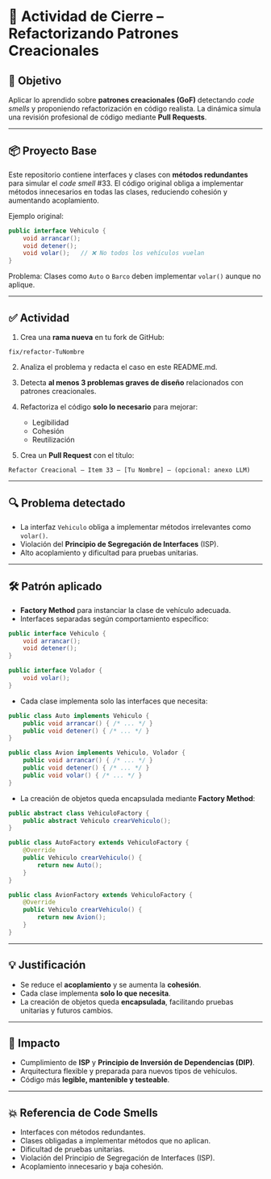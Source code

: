 # 🧪 Actividad de Cierre – Refactorizando Patrones Creacionales

## 🎯 Objetivo

Aplicar lo aprendido sobre **patrones creacionales (GoF)** detectando *code smells* y proponiendo refactorización en código realista. La dinámica simula una revisión profesional de código mediante **Pull Requests**.

---

## 📦 Proyecto Base

Este repositorio contiene interfaces y clases con **métodos redundantes** para simular el *code smell* #33. El código original obliga a implementar métodos innecesarios en todas las clases, reduciendo cohesión y aumentando acoplamiento.

Ejemplo original:

```java
public interface Vehiculo {
    void arrancar();
    void detener();
    void volar();   // ❌ No todos los vehículos vuelan
}
```

Problema: Clases como `Auto` o `Barco` deben implementar `volar()` aunque no aplique.

---

## ✅ Actividad

1. Crea una **rama nueva** en tu fork de GitHub:

```
fix/refactor-TuNombre
```

2. Analiza el problema y redacta el caso en este README.md.
3. Detecta **al menos 3 problemas graves de diseño** relacionados con patrones creacionales.
4. Refactoriza el código **solo lo necesario** para mejorar:

   * Legibilidad
   * Cohesión
   * Reutilización
5. Crea un **Pull Request** con el título:

```
Refactor Creacional – Item 33 – [Tu Nombre] – (opcional: anexo LLM)
```

---

## 🔍 Problema detectado

* La interfaz `Vehiculo` obliga a implementar métodos irrelevantes como `volar()`.
* Violación del **Principio de Segregación de Interfaces** (ISP).
* Alto acoplamiento y dificultad para pruebas unitarias.

---

## 🛠 Patrón aplicado

* **Factory Method** para instanciar la clase de vehículo adecuada.
* Interfaces separadas según comportamiento específico:

```java
public interface Vehiculo {
    void arrancar();
    void detener();
}

public interface Volador {
    void volar();
}
```

* Cada clase implementa solo las interfaces que necesita:

```java
public class Auto implements Vehiculo {
    public void arrancar() { /* ... */ }
    public void detener() { /* ... */ }
}

public class Avion implements Vehiculo, Volador {
    public void arrancar() { /* ... */ }
    public void detener() { /* ... */ }
    public void volar() { /* ... */ }
}
```

* La creación de objetos queda encapsulada mediante **Factory Method**:

```java
public abstract class VehiculoFactory {
    public abstract Vehiculo crearVehiculo();
}

public class AutoFactory extends VehiculoFactory {
    @Override
    public Vehiculo crearVehiculo() {
        return new Auto();
    }
}

public class AvionFactory extends VehiculoFactory {
    @Override
    public Vehiculo crearVehiculo() {
        return new Avion();
    }
}
```

---

## 💡 Justificación

* Se reduce el **acoplamiento** y se aumenta la **cohesión**.
* Cada clase implementa **solo lo que necesita**.
* La creación de objetos queda **encapsulada**, facilitando pruebas unitarias y futuros cambios.

---

## 🔄 Impacto

* Cumplimiento de **ISP** y **Principio de Inversión de Dependencias (DIP)**.
* Arquitectura flexible y preparada para nuevos tipos de vehículos.
* Código más **legible, mantenible y testeable**.

---

## 💥 Referencia de Code Smells 

* Interfaces con métodos redundantes.
* Clases obligadas a implementar métodos que no aplican.
* Dificultad de pruebas unitarias.
* Violación del Principio de Segregación de Interfaces (ISP).
* Acoplamiento innecesario y baja cohesión.
